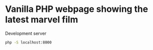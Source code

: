 # Vanilla PHP webpage showing the latest marvel film

Development server
```bash
php -S localhost:8000
```